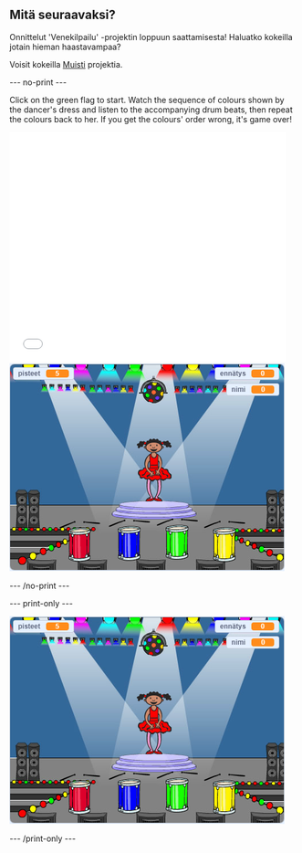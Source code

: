## Mitä seuraavaksi?

Onnittelut 'Venekilpailu' -projektin loppuun saattamisesta! Haluatko kokeilla jotain hieman haastavampaa?

Voisit kokeilla [Muisti](https://projects.raspberrypi.org/en/projects/memory?utm_source=pathway&utm_medium=whatnext&utm_campaign=projects) projektia.

\--- no-print \---

Click on the green flag to start. Watch the sequence of colours shown by the dancer's dress and listen to the accompanying drum beats, then repeat the colours back to her. If you get the colours' order wrong, it's game over!

<div class="scratch-preview">
  <iframe allowtransparency="true" width="485" height="402" src="//scratch.mit.edu/projects/embed/284452634/?autostart=false" frameborder="0" allowfullscreen scrolling="no" mark="crwd-mark"></iframe> <img src="images/memory-screenshot.png" />
</div>

\--- /no-print \---

\--- print-only \---

![screenshot of finished game](images/memory-screenshot.png)

\--- /print-only \---